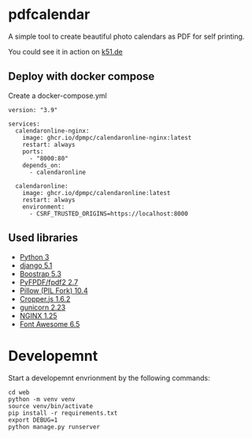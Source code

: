 # pdfcalendar
A simple tool to create beautiful photo calendars as PDF for self printing.

You could see it in action on [k51.de](https://k51.de)

## Deploy with docker compose
Create a docker-compose.yml 

```
version: "3.9"

services:
  calendaronline-nginx:
    image: ghcr.io/dpmpc/calendaronline-nginx:latest
    restart: always
    ports:
      - "8000:80"
    depends_on: 
      - calendaronline

  calendaronline:
    image: ghcr.io/dpmpc/calendaronline:latest
    restart: always
    environment:
      - CSRF_TRUSTED_ORIGINS=https://localhost:8000
```

## Used libraries
- [Python 3](https://www.python.org/)
- [django 5.1](https://docs.djangoproject.com/en/5.1/)
- [Boostrap 5.3](https://getbootstrap.com/docs/5.3)
- [PyFPDF/fpdf2 2.7](https://pyfpdf.github.io/fpdf2/index.html)
- [Pillow (PIL Fork) 10.4](https://pillow.readthedocs.io/en/stable/installation.html)
- [Cropper.js 1.6.2](https://fengyuanchen.github.io/cropperjs/)
- [gunicorn 2.23](https://gunicorn.org/)
- [NGINX 1.25](https://www.nginx.com/)
- [Font Awesome 6.5](https://fontawesome.com/)

# Developemnt
Start a developemnt envrionment by the following commands:
```
cd web
python -m venv venv
source venv/bin/activate
pip install -r requirements.txt
export DEBUG=1
python manage.py runserver
```
